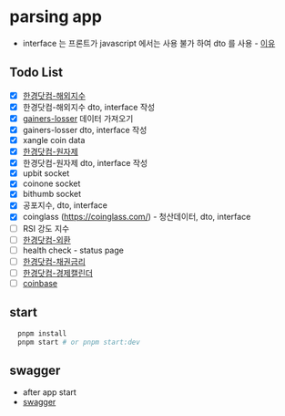 # parsing app

- interface 는 프론트가 javascript 에서는 사용 불가 하여 dto 를 사용 - [이유](https://docs.nestjs.com/controllers#request-payloads)

## Todo List

- [x] [한경닷컴-해외지수](https://datacenter.hankyung.com/major-indices)
- [x] 한경닷컴-해외지수 dto, interface 작성
- [x] [gainers-losser]() 데이터 가져오기
- [x] gainers-losser dto, interface 작성
- [x] xangle coin data
- [x] [한경닷컴-원자제](https://datacenter.hankyung.com/commodities)
- [x] 한경닷컴-원자제 dto, interface 작성
- [x] upbit socket
- [x] coinone socket
- [x] bithumb socket
- [x] 공포지수, dto, interface
- [x] coinglass (https://coinglass.com/) - 청산데이터, dto, interface
- [ ] RSI 강도 지수
- [ ] [한경닷컴-외환](https://datacenter.hankyung.com/currencies)
- [ ] health check - status page
- [ ] [한경닷컴-채권금리](https://datacenter.hankyung.com/rates-bonds)
- [ ] [한경닷컴-경제캘린더](https://datacenter.hankyung.com/economic-calendar)
- [ ] [coinbase](https://www.coinbase.com/converter)

## start

```bash
  pnpm install
  pnpm start # or pnpm start:dev
```

## swagger

- after app start
- [swagger](http://localhost:3000/api)
